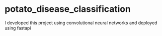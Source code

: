 # potato_disease_classification
I developed this project using convolutional neural networks and deployed using fastapi
